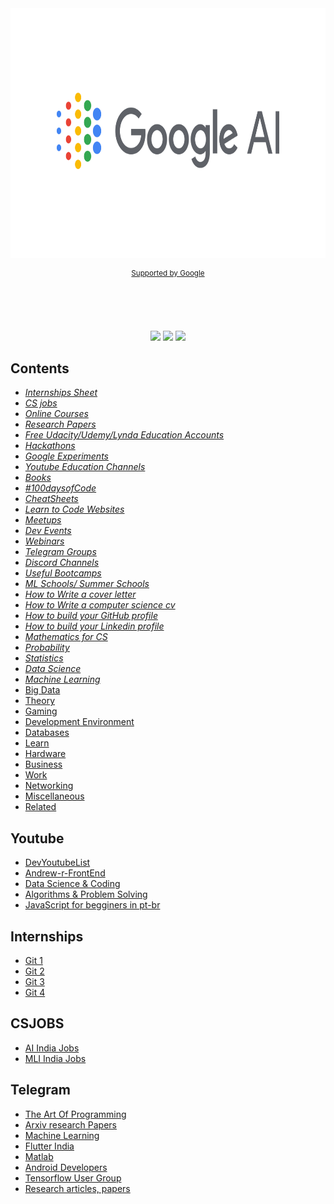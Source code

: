 <div align="center">
	<img width="650" height="400" src="share.png" alt="Google AI github">
		<p>
			<sup>
				<a href="https://github.com/sponsors/sindresorhus">Supported by Google</a>
			</sup>
		</p>
		<br>
		<br>
	<br>
</div>
<p align="center">
 <img src="https://img.shields.io/badge/License-MIT-blue.svg">
  <a href="#contributors"><img src="https://img.shields.io/badge/all_contributors-3-orange.svg?style=flat-square"></a>
  <a href="#issues"><img src="https://img.shields.io/badge/contributions-welcome-brightgreen.svg?style=flat"></a>
</p>


## Contents

- [*Internships Sheet*](#internships)
- [*CS jobs*](#csjobs)
- [*Online Courses*](#online-courses)
- [*Research Papers*](#front-end-development)
- [*Free Udacity/Udemy/Lynda Education Accounts*](#back-end-development)
- [*Hackathons*](#computer-science)
- [*Google Experiments*](#computer-science)
- [*Youtube Education Channels*](#youtube)
- [*Books*](#books)
- [*#100daysofCode*](#100DaysofCode)
- [*CheatSheets*](#cheatsheets)
- [*Learn to Code Websites*](#)
- [*Meetups*](#computer-science)
- [*Dev Events*](#computer-science)
- [*Webinars*](#computer-science)
- [*Telegram Groups*](#computer-science)
- [*Discord Channels*](#computer-science)
- [*Useful Bootcamps*](#computer-science)
- [*ML Schools/ Summer Schools*](#computer-science)
- [*How to Write a cover letter*](#computer-science)
- [*How to Write a computer science cv*](#computer-science)
- [*How to build your GitHub profile*](#computer-science)
- [*How to build your Linkedin profile*](#computer-science)
- [*Mathematics for CS*](#computer-science)
- [*Probability*](#computer-science)
- [*Statistics*](#computer-science)
- [*Data Science*](#computer-science)
- [*Machine Learning*](#computer-science)
- [Big Data](#big-data)
- [Theory](#theory)
- [Gaming](#gaming)
- [Development Environment](#development-environment)
- [Databases](#databases)
- [Learn](#learn)
- [Hardware](#hardware)
- [Business](#business)
- [Work](#work)
- [Networking](#networking)
- [Miscellaneous](#miscellaneous)
- [Related](#related)

## Youtube

- [DevYoutubeList](https://github.com/ErikCH/DevYouTubeList)
- [Andrew-r-FrontEnd](https://github.com/andrew--r/channels)
- [Data Science & Coding](https://github.com/kunalmanik/Awesome-Youtube-Channels)
- [Algorithms & Problem Solving](https://www.youtube.com/channel/UC1fLEeYICmo3O9cUsqIi7HA)
- [JavaScript for begginers in pt-br](https://www.youtube.com/watch?v=ipHuSfOYhwA&list=PLInBAd9OZCzxl38aAYdyoMHVg0xCgxrRx)


## Internships
- [Git 1](https://github.com/Zackhardtoname/internships)
- [Git 2](https://github.com/gcreddy42/hiring2020)
- [Git 3](https://github.com/elaine-zheng/summer2020internships)
- [Git 4](https://github.com/himahuja/Research-Internships-for-Undergraduates)

## CSJOBS
 - [AI India Jobs](https://t.me/AiIndiaJobs)
 - [MLI India Jobs](https://t.me/mljobsindia)
 
## Telegram
 - [The Art Of Programming](https://t.me/theprogrammingartgroup)
 - [Arxiv research Papers](https://t.me/ai_python_arxiv)
 - [Machine Learning](https://t.me/machinelearningg)
 - [Flutter India](https://t.me/Flutterindia)
 - [Matlab](https://t.me/matlabirawen)
 - [Android Developers](https://t.me/keralaandroiddeveloper)
 - [Tensorflow User Group](https://t.me/tfugmumbai)
 - [Research articles, papers](https://t.me/ArtificialIntelligenceArticles)
 
 

 

